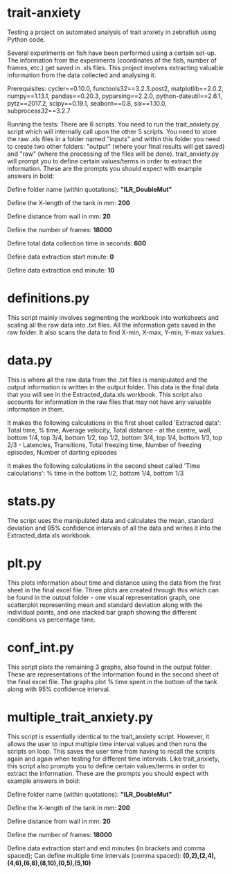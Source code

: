 # trait-anxiety
Testing a project on automated analysis of trait anxiety in zebrafish using Python code.

Several experiments on fish have been performed using a certain set-up. The information from the experiments (coordinates of the fish, number of frames, etc.) get saved in .xls files. This project involves extracting valuable information from the data collected and analysing it. 

Prerequisites:
cycler==0.10.0, functools32==3.2.3.post2, matplotlib==2.0.2, numpy==1.13.1, pandas==0.20.3, pyparsing==2.2.0, python-dateutil==2.6.1, pytz==2017.2, scipy==0.19.1, seaborn==0.8, six==1.10.0, subprocess32==3.2.7

Running the tests: There are 6 scripts. You need to run the trait_anxiety.py script which will internally call upon the other 5 scripts. You need to store the raw .xls files in a folder named "inputs" and within this folder you need to create two other folders: "output" (where your final results will get saved) and "raw" (where the processing of the files will be done). trait_anxiety.py will prompt you to define certain values/terms in order to extract the information. These are the prompts you should expect with example answers in bold:

Define folder name (within quotations): **"ILR_DoubleMut"**

Define the X-length of the tank in mm: **200**

Define distance from wall in mm: **20**

Define the number of frames: **18000**

Define total data collection time in seconds: **600**

Define data extraction start minute: **0**

Define data extraction end minute: **10**

# definitions.py
This script mainly involves segmenting the workbook into worksheets and scaling all the raw data into .txt files. All the information gets saved in the raw folder. It also scans the data to find X-min, X-max, Y-min, Y-max values. 

# data.py
This is where all the raw data from the .txt files is manipulated and the output information is written in the output folder. This data is the final data that you will see in the Extracted_data.xls workbook. This script also accounts for information in the raw files that may not have any valuable information in them.

It makes the following calculations in the first sheet called 'Extracted data': 
Total time, % time, Average velocity, Total distance - at the centre, wall, bottom 1/4, top 3/4, bottom 1/2, top 1/2, bottom 3/4, top 1/4, bottom 1/3, top 2/3 - Latencies, Transitions, Total freezing time, Number of freezing episodes, Number of darting episodes

It makes the following calculations in the second sheet called 'Time calculations':
% time in the bottom 1/2, bottom 1/4, bottom 1/3

# stats.py
The script uses the manipulated data and calculates the mean, standard deviation and 95% confidence intervals of all the data and writes it into the Extracted_data.xls workbook.

# plt.py
This plots information about time and distance using the data from the first sheet in the final excel file. Three plots are created through this which can be found in the output folder - one visual representation graph, one scatterplot representing mean and standard deviation along with the individual points, and one stacked bar graph showing the different conditions vs percentage time.

# conf_int.py
This script plots the remaining 3 graphs, also found in the output folder. These are representations of the information found in the second sheet of the final excel file. The graphs plot % time spent in the bottom of the tank along with 95% confidence interval.

# multiple_trait_anxiety.py
This script is essentially identical to the trait_anxiety script. However, it allows the user to input multiple time interval values and then runs the scripts on loop. This saves the user time from having to recall the scripts again and again when testing for different time intervals. Like trait_anxiety, this script also prompts you to define certain values/terms in order to extract the information. These are the prompts you should expect with example answers in bold:

Define folder name (within quotations): **"ILR_DoubleMut"**

Define the X-length of the tank in mm: **200**

Define distance from wall in mm: **20**

Define the number of frames: **18000**

Define data extraction start and end minutes (in brackets and comma spaced); Can define multiple time intervals (comma spaced): **(0,2),(2,4),(4,6),(6,8),(8,10),(0,5),(5,10)**
